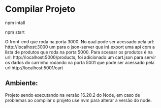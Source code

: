 # Compilar Projeto

npm intall

npm start 

O front-end que roda na porta 3000. No qual pode ser acessado pela url: http://localhost:3000
um para o json-server que irá export uma api com a lista de produtos que roda na porta 5000. Para acessar os produtos é na url: http://localhost:5000/products, foi adicionado um cart.json para servir os dados do carrinho rodando na porta 5001 que pode ser acessado pela url http://localhost:5001/cart

## Ambiente:

Projeto sendo executando na versão 16.20.2 do Node, em caso de problemas ao compilar o projeto use nvm para alterar a versão do node.
